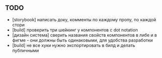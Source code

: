 ## TODO

- [storybook] написать доку, комменты по каждому пропу, по каждой стори
- [build] проверить три шейкинг у компонентов с dot notation
- [дизайн система] сверить названия свойств компонентов в либе и в фигме - они должны быть одинаковыми, для удобства разработки
- [build] не все хуки нужно экспортировать в билд и делать публичными
